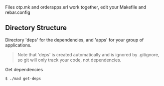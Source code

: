 

Files otp.mk and orderapps.erl work together, edit your Makefile and 
rebar.config 

Directory Structure
-------------------

Directory 'deps' for the dependencies, and 'apps' for your group 
of applications. 

> Note that 'deps' is created automatically and 
> is ignored by .gitignore, so git will only track your code, not 
> dependencies. 



Get dependencies 

``` bash
$ ./mad get-deps
```
